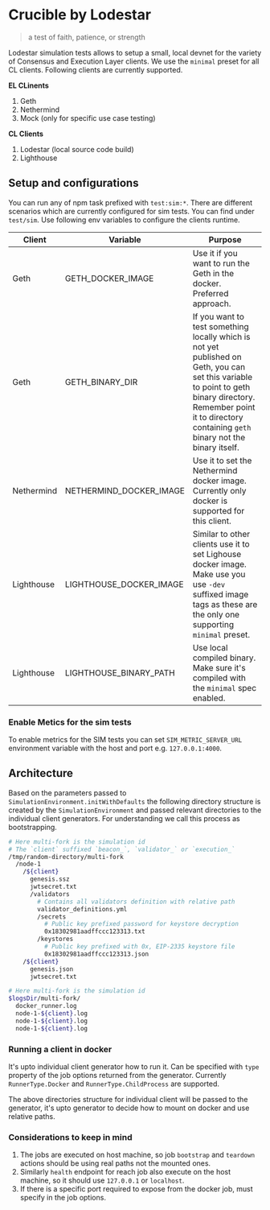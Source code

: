 # Crucible by Lodestar

> a test of faith, patience, or strength

Lodestar simulation tests allows to setup a small, local devnet for the variety of Consensus and Execution Layer clients. We use the `minimal` preset for all CL clients. Following clients are currently supported.

**EL CLinents**

1. Geth
2. Nethermind
3. Mock (only for specific use case testing)

**CL Clients**

1. Lodestar (local source code build)
2. Lighthouse

## Setup and configurations

You can run any of npm task prefixed with `test:sim:*`. There are different scenarios which are currently configured for sim tests. You can find under `test/sim`. Use following env variables to configure the clients runtime.

| Client     | Variable                | Purpose                                                                                                                                                                                                               |
| ---------- | ----------------------- | --------------------------------------------------------------------------------------------------------------------------------------------------------------------------------------------------------------------- |
| Geth       | GETH_DOCKER_IMAGE       | Use it if you want to run the Geth in the docker. Preferred approach.                                                                                                                                                 |
| Geth       | GETH_BINARY_DIR         | If you want to test something locally which is not yet published on Geth, you can set this variable to point to geth binary directory. Remember point it to directory containing `geth` binary not the binary itself. |
| Nethermind | NETHERMIND_DOCKER_IMAGE | Use it to set the Nethermind docker image. Currently only docker is supported for this client.                                                                                                                        |
| Lighthouse | LIGHTHOUSE_DOCKER_IMAGE | Similar to other clients use it to set Lighouse docker image. Make use you use `-dev` suffixed image tags as these are the only one supporting `minimal` preset.                                                      |
| Lighthouse | LIGHTHOUSE_BINARY_PATH  | Use local compiled binary. Make sure it's compiled with the `minimal` spec enabled.                                                                                                                                   |

### Enable Metics for the sim tests

To enable metrics for the SIM tests you can set `SIM_METRIC_SERVER_URL` environment variable with the host and port e.g. `127.0.0.1:4000`.

## Architecture

Based on the parameters passed to `SimulationEnvironment.initWithDefaults` the following directory structure is created by the `SimulationEnvironment` and passed relevant directories to the individual client generators. For understanding we call this process as bootstrapping.

```bash
# Here multi-fork is the simulation id
# The `client` suffixed `beacon_`, `validator_` or `execution_`
/tmp/random-directory/multi-fork
  /node-1
    /${client}
      genesis.ssz
      jwtsecret.txt
      /validators
        # Contains all validators definition with relative path
        validator_definitions.yml
        /secrets
          # Public key prefixed password for keystore decryption
          0x18302981aadffccc123313.txt
        /keystores
          # Public key prefixed with 0x, EIP-2335 keystore file
          0x18302981aadffccc123313.json
    /${client}
      genesis.json
      jwtsecret.txt

# Here multi-fork is the simulation id
$logsDir/multi-fork/
  docker_runner.log
  node-1-${client}.log
  node-1-${client}.log
  node-1-${client}.log
```

### Running a client in docker

It's upto individual client generator how to run it. Can be specified with `type` property of the job options returned from the generator. Currently `RunnerType.Docker` and `RunnerType.ChildProcess` are supported.

The above directories structure for individual client will be passed to the generator, it's upto generator to decide how to mount on docker and use relative paths.

### Considerations to keep in mind

1. The jobs are executed on host machine, so job `bootstrap` and `teardown` actions should be using real paths not the mounted ones.
2. Similarly `health` endpoint for reach job also execute on the host machine, so it should use `127.0.0.1` or `localhost`.
3. If there is a specific port required to expose from the docker job, must specify in the job options.

